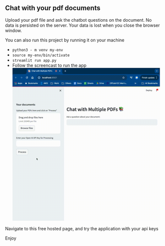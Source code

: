 ## Chat with your pdf documents  

Upload your pdf file and ask the chatbot questions on the document. No data is persisted on the server. Your data is lost when you close the browser window.  

You can also run this project by running it on your machine  
* `python3 - m venv my-env`  
* `source my-env/bin/activate`  
* `streamlit run app.py`  
* Follow the screencast to run the app  
![Demo](./assets/demo_animated.gif)  


Navigate to this free hosted page, and try the application with your api keys  

Enjoy
